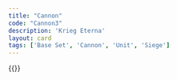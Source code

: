 ```yaml
---
title: "Cannon"
code: "Cannon3"
description: 'Krieg Eterna'
layout: card
tags: ['Base Set', 'Cannon', 'Unit', 'Siege']
---
```

{{<card-detail-page title="Cannon3" artwork="On the ramparts by Jehan Georges Vibert (1867)" />}}